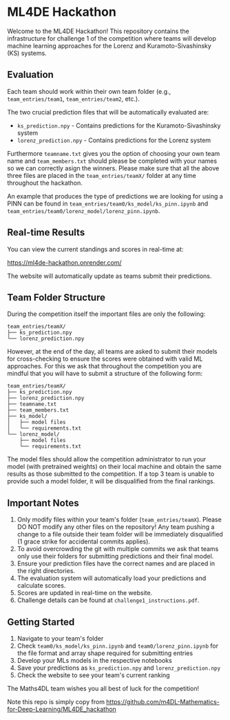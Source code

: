 # ML4DE Hackathon

Welcome to the ML4DE Hackathon! This repository contains the infrastructure for challenge 1 of the competition where teams will develop machine learning approaches for the Lorenz and Kuramoto-Sivashinsky (KS) systems.

## Evaluation

Each team should work within their own team folder (e.g., `team_entries/team1`, `team_entries/team2`, etc.).

The two crucial prediction files that will be automatically evaluated are:
- `ks_prediction.npy` - Contains predictions for the Kuramoto-Sivashinsky system
- `lorenz_prediction.npy` - Contains predictions for the Lorenz system

Furthermore `teamname.txt` gives you the option of choosing your own team name and `team_members.txt` should please be completed with your names so we can correctly asign the winners. Please make sure that all the above three files are placed in the `team_entries/teamX/` folder at any time throughout the hackathon.

An example that produces the type of predictions we are looking for using a PINN can be found in `team_entries/team0/ks_model/ks_pinn.ipynb` and `team_entries/team0/lorenz_model/lorenz_pinn.ipynb`.

## Real-time Results

You can view the current standings and scores in real-time at:

https://ml4de-hackathon.onrender.com/

The website will automatically update as teams submit their predictions.

## Team Folder Structure

During the competition itself the important files are only the following:

```
team_entries/teamX/
├── ks_prediction.npy
└── lorenz_prediction.npy
```

However, at the end of the day, all teams are asked to submit their models for cross-checking to ensure the scores were obtained with valid ML approaches. For this we ask that throughout the competition you are mindful that you will have to submit a structure of the following form:

```
team_entries/teamX/
├── ks_prediction.npy
├── lorenz_prediction.npy
├── teamname.txt
├── team_members.txt
├── ks_model/
│   ├── model files
│   └── requirements.txt
└── lorenz_model/
    ├── model files
    └── requirements.txt
```

The model files should allow the competition administrator to run your model (with pretrained weights) on their local machine and obtain the same results as those submitted to the competition. If a top 3 team is unable to provide such a model folder, it will be disqualified from the final rankings.

## Important Notes

1. Only modify files within your team's folder (`team_entries/teamX`). Please DO NOT modify any other files on the repository! Any team pushing a change to a file outside their team folder will be immediately disqualified (1 grace strike for accidental commits applies).
2. To avoid overcrowding the git with multiple commits we ask that teams only use their folders for submitting predictions and their final model.
3. Ensure your prediction files have the correct names and are placed in the right directories.
4. The evaluation system will automatically load your predictions and calculate scores.
5. Scores are updated in real-time on the website.
6. Challenge details can be found at `challenge1_instructions.pdf`.

## Getting Started

1. Navigate to your team's folder
2. Check `team0/ks_model/ks_pinn.ipynb` and `team0/lorenz_pinn.ipynb` for the file format and array shape required for submitting entries
3. Develop your MLs models in the respective notebooks
4. Save your predictions as `ks_prediction.npy` and `lorenz_prediction.npy`
5. Check the website to see your team's current ranking

The Maths4DL team wishes you all best of luck for the competition!

Note this repo is simply copy from https://github.com/m4DL-Mathematics-for-Deep-Learning/ML4DE_hackathon 
